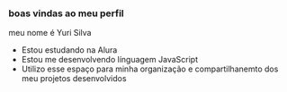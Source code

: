 ### **boas vindas ao meu perfil**

 meu nome é Yuri Silva 

- Estou estudando na Alura 
- Estou me desenvolvendo línguagem JavaScript
- Utilizo esse espaço para minha organização e compartilhanemto dos meu projetos desenvolvidos 
